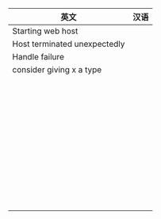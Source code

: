 | 英文                         | 汉语 |
| ---------------------------- | ---- |
| Starting web host            |      |
| Host terminated unexpectedly |      |
| Handle failure               |      |
| consider giving  x  a type   |      |
|                              |      |
|                              |      |
|                              |      |
|                              |      |
|                              |      |
|                              |      |
|                              |      |
|                              |      |
|                              |      |
|                              |      |
|                              |      |
|                              |      |
|                              |      |
|                              |      |
|                              |      |
|                              |      |
|                              |      |
|                              |      |
|                              |      |
|                              |      |
|                              |      |
|                              |      |
|                              |      |
|                              |      |
|                              |      |
|                              |      |
|                              |      |
|                              |      |
|                              |      |
|                              |      |
|                              |      |
|                              |      |
|                              |      |
|                              |      |
|                              |      |
|                              |      |
|                              |      |
|                              |      |
|                              |      |
|                              |      |
|                              |      |
|                              |      |
|                              |      |
|                              |      |
|                              |      |

